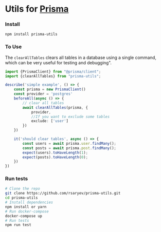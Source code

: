 # Utils for [Prisma](https://www.prisma.io/)

### Install
```bash
npm install prisma-utils
```

### To Use
The `clearAllTables` clears all tables in a database using a single command, which can be very useful for testing and debugging".
```ts
import {PrismaClient} from "@prisma/client";
import {clearAllTables} from "prisma-utils";

describe('simple example', () => {
    const prisma = new PrismaClient()
    const provider = 'postgres'
    beforeAll(async () => {
        // clear all tables
        await clearAllTables(prisma, {
            provider,
            //If you want to exclude some tables
            exclude: ['user']
        })
    })

    it('should clear tables', async () => {
        const users = await prisma.user.findMany();
        const posts = await prisma.post.findMany();
        expect(users).toHaveLength(1);
        expect(posts).toHaveLength(0);
    })
})
```

###  Run tests
```bash
# Clone the repo
git clone https://github.com/rsaryev/prisma-utils.git
cd prisma-utils
# Install dependencies
npm install or yarn
# Run docker-compose
docker-compose up
# Run tests
npm run test
```
